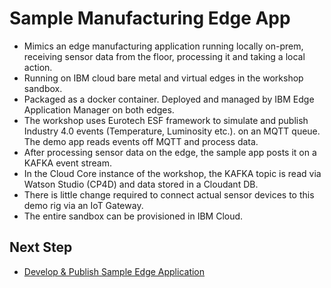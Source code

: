 # Sample Manufacturing Edge App

- Mimics an edge manufacturing application running locally on-prem, receiving sensor data from the floor, 
  processing it and taking a local action.
- Running on IBM cloud bare metal and virtual edges in the workshop sandbox.
- Packaged as a docker container. Deployed and managed by IBM Edge Application Manager on both edges.
- The workshop uses Eurotech ESF framework to simulate and publish Industry 4.0 events (Temperature, Luminosity etc.). 
  on an MQTT queue. The demo app reads events off MQTT and process data.
- After processing sensor data on the edge, the sample app posts it on a KAFKA event stream.
- In the Cloud Core instance of the workshop, the KAFKA topic is read via Watson Studio (CP4D) and data stored 
  in a Cloudant DB.
- There is little change required to connect actual sensor devices to this demo rig via an IoT Gateway.
- The entire sandbox can be provisioned in IBM Cloud.

## Next Step

- [Develop & Publish Sample Edge Application](sample-edge-app-publish.md)